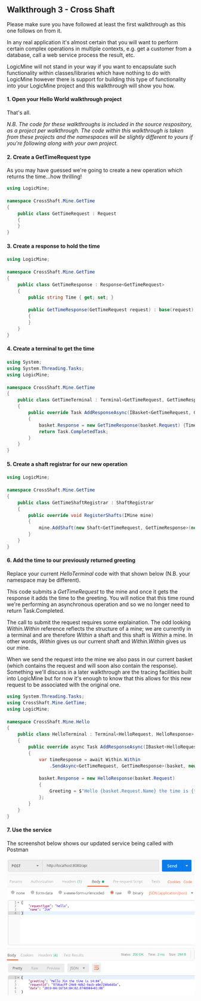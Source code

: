 ## Walkthrough 3 - Cross Shaft
Please make sure you have followed at least the first walkthrough as this one follows on from it.

In any real application it's almost certain that you will want to perform certain complex operations in multiple contexts, e.g. get a customer from a database, call a web service process the result, etc.

LogicMine will not stand in your way if you want to encapsulate such functionality within classes/libraries which have nothing to do with LogicMine however there is support for building this type of functionality into your LogicMine project and this walkthrough will show you how.

#### 1. Open your Hello World walkthrough project
That's all.

*N.B. The code for these walkthroughs is included in the source respository, as a project per walkthrough.  The code within this walkthrough is taken from these projects and the namespaces will be slightly different to yours if you're following along with your own project.*

#### 2. Create a GetTimeRequest type
As you may have guessed we're going to create a new operation which returns the time...how thrilling!

```csharp
using LogicMine;

namespace CrossShaft.Mine.GetTime
{
    public class GetTimeRequest : Request
    {
    }
}
```

#### 3. Create a response to hold the time

```csharp
using LogicMine;

namespace CrossShaft.Mine.GetTime
{
    public class GetTimeResponse : Response<GetTimeRequest>
    {
        public string Time { get; set; }
        
        public GetTimeResponse(GetTimeRequest request) : base(request)
        {
        }
    }
}
```

#### 4. Create a terminal to get the time

```csharp
using System;
using System.Threading.Tasks;
using LogicMine;

namespace CrossShaft.Mine.GetTime
{
    public class GetTimeTerminal : Terminal<GetTimeRequest, GetTimeResponse>
    {
        public override Task AddResponseAsync(IBasket<GetTimeRequest, GetTimeResponse> basket)
        {
            basket.Response = new GetTimeResponse(basket.Request) {Time = DateTime.Now.ToShortTimeString()};
            return Task.CompletedTask;
        }
    }
}
```

#### 5. Create a shaft registrar for our new operation

```csharp
using LogicMine;

namespace CrossShaft.Mine.GetTime
{
    public class GetTimeShaftRegistrar : ShaftRegistrar
    {
        public override void RegisterShafts(IMine mine)
        {
            mine.AddShaft(new Shaft<GetTimeRequest, GetTimeResponse>(new GetTimeTerminal()));
        }
    }
}
```

#### 6. Add the time to our previously returned greeting
Replace your current *HelloTerminal* code with that shown below (N.B. your namespace may be different).

This code submits a *GetTimeRequest* to the mine and once it gets the response it adds the time to the greeting. You will notice that this time round we're performing an asynchronous operation and so we no longer need to return Task.Completed.

The call to submit the request requires some explaination.  The odd looking *Within.Within* reference reflects the structure of a mine; we are currently in a terminal and are therefore *Within* a shaft and this shaft is *Within* a mine.  In other words, *Within* gives us our current shaft and *Within.Within* gives us our mine.

When we send the request into the mine we also pass in our current basket (which contains the request and will soon also contain the response). Something we'll discuss in a later walkthrough are the tracing facilities built into LogicMine but for now it's enough to know that this allows for this new request to be associated with the original one.

```csharp
using System.Threading.Tasks;
using CrossShaft.Mine.GetTime;
using LogicMine;

namespace CrossShaft.Mine.Hello
{
    public class HelloTerminal : Terminal<HelloRequest, HelloResponse>
    {
        public override async Task AddResponseAsync(IBasket<HelloRequest, HelloResponse> basket)
        {
            var timeResponse = await Within.Within
                .SendAsync<GetTimeRequest, GetTimeResponse>(basket, new GetTimeRequest()).ConfigureAwait(false);

            basket.Response = new HelloResponse(basket.Request)
            {
                Greeting = $"Hello {basket.Request.Name} the time is {timeResponse.Time}"
            };
        }
    }
}
```

#### 7. Use the service
The screenshot below shows our updated service being called with Postman

![alt text](Images/Walkthrough/Cross-Shaft_Postman.png)

